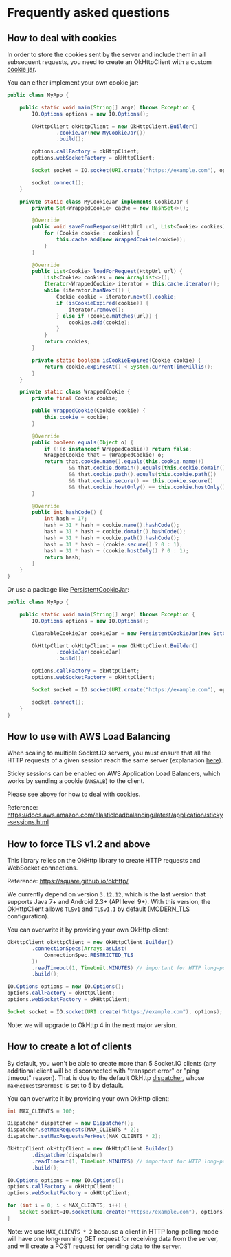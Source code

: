 # Frequently asked questions

<!-- MACRO{toc} -->

## How to deal with cookies

In order to store the cookies sent by the server and include them in all subsequent requests, you need to create an OkHttpClient with a custom [cookie jar](https://square.github.io/okhttp/4.x/okhttp/okhttp3/-cookie-jar/).

You can either implement your own cookie jar:

```java
public class MyApp {

    public static void main(String[] argz) throws Exception {
        IO.Options options = new IO.Options();

        OkHttpClient okHttpClient = new OkHttpClient.Builder()
                .cookieJar(new MyCookieJar())
                .build();

        options.callFactory = okHttpClient;
        options.webSocketFactory = okHttpClient;

        Socket socket = IO.socket(URI.create("https://example.com"), options);

        socket.connect();
    }

    private static class MyCookieJar implements CookieJar {
        private Set<WrappedCookie> cache = new HashSet<>();

        @Override
        public void saveFromResponse(HttpUrl url, List<Cookie> cookies) {
            for (Cookie cookie : cookies) {
                this.cache.add(new WrappedCookie(cookie));
            }
        }

        @Override
        public List<Cookie> loadForRequest(HttpUrl url) {
            List<Cookie> cookies = new ArrayList<>();
            Iterator<WrappedCookie> iterator = this.cache.iterator();
            while (iterator.hasNext()) {
                Cookie cookie = iterator.next().cookie;
                if (isCookieExpired(cookie)) {
                    iterator.remove();
                } else if (cookie.matches(url)) {
                    cookies.add(cookie);
                }
            }
            return cookies;
        }

        private static boolean isCookieExpired(Cookie cookie) {
            return cookie.expiresAt() < System.currentTimeMillis();
        }
    }

    private static class WrappedCookie {
        private final Cookie cookie;

        public WrappedCookie(Cookie cookie) {
            this.cookie = cookie;
        }

        @Override
        public boolean equals(Object o) {
            if (!(o instanceof WrappedCookie)) return false;
            WrappedCookie that = (WrappedCookie) o;
            return that.cookie.name().equals(this.cookie.name())
                    && that.cookie.domain().equals(this.cookie.domain())
                    && that.cookie.path().equals(this.cookie.path())
                    && that.cookie.secure() == this.cookie.secure()
                    && that.cookie.hostOnly() == this.cookie.hostOnly();
        }

        @Override
        public int hashCode() {
            int hash = 17;
            hash = 31 * hash + cookie.name().hashCode();
            hash = 31 * hash + cookie.domain().hashCode();
            hash = 31 * hash + cookie.path().hashCode();
            hash = 31 * hash + (cookie.secure() ? 0 : 1);
            hash = 31 * hash + (cookie.hostOnly() ? 0 : 1);
            return hash;
        }
    }
}
```

Or use a package like [PersistentCookieJar](https://github.com/franmontiel/PersistentCookieJar):

```java
public class MyApp {

    public static void main(String[] argz) throws Exception {
        IO.Options options = new IO.Options();

        ClearableCookieJar cookieJar = new PersistentCookieJar(new SetCookieCache(), new SharedPrefsCookiePersistor(context));

        OkHttpClient okHttpClient = new OkHttpClient.Builder()
                .cookieJar(cookieJar)
                .build();

        options.callFactory = okHttpClient;
        options.webSocketFactory = okHttpClient;

        Socket socket = IO.socket(URI.create("https://example.com"), options);

        socket.connect();
    }
}
```

## How to use with AWS Load Balancing

When scaling to multiple Socket.IO servers, you must ensure that all the HTTP requests of a given session reach the same server (explanation [here](https://socket.io/docs/v4/using-multiple-nodes/#why-is-sticky-session-required)).

Sticky sessions can be enabled on AWS Application Load Balancers, which works by sending a cookie (`AWSALB`) to the client.

Please see [above](#how-to-deal-with-cookies) for how to deal with cookies.

Reference: https://docs.aws.amazon.com/elasticloadbalancing/latest/application/sticky-sessions.html

## How to force TLS v1.2 and above

This library relies on the OkHttp library to create HTTP requests and WebSocket connections.

Reference: https://square.github.io/okhttp/

We currently depend on version `3.12.12`, which is the last version that supports Java 7+ and Android 2.3+ (API level 9+). With this version, the OkHttpClient allows `TLSv1` and `TLSv1.1` by default ([MODERN_TLS](https://square.github.io/okhttp/security/tls_configuration_history/#modern_tls-versions_1) configuration).

You can overwrite it by providing your own OkHttp client:

```java
OkHttpClient okHttpClient = new OkHttpClient.Builder()
        .connectionSpecs(Arrays.asList(
            ConnectionSpec.RESTRICTED_TLS
        ))
        .readTimeout(1, TimeUnit.MINUTES) // important for HTTP long-polling
        .build();

IO.Options options = new IO.Options();
options.callFactory = okHttpClient;
options.webSocketFactory = okHttpClient;

Socket socket = IO.socket(URI.create("https://example.com"), options);
```

Note: we will upgrade to OkHttp 4 in the next major version.

## How to create a lot of clients

By default, you won't be able to create more than 5 Socket.IO clients (any additional client will be disconnected with "transport error" or "ping timeout" reason). That is due to the default OkHttp [dispatcher](https://square.github.io/okhttp/4.x/okhttp/okhttp3/-dispatcher/), whose `maxRequestsPerHost` is set to 5 by default.

You can overwrite it by providing your own OkHttp client:

```java
int MAX_CLIENTS = 100;

Dispatcher dispatcher = new Dispatcher();
dispatcher.setMaxRequests(MAX_CLIENTS * 2);
dispatcher.setMaxRequestsPerHost(MAX_CLIENTS * 2);

OkHttpClient okHttpClient = new OkHttpClient.Builder()
        .dispatcher(dispatcher)
        .readTimeout(1, TimeUnit.MINUTES) // important for HTTP long-polling
        .build();

IO.Options options = new IO.Options();
options.callFactory = okHttpClient;
options.webSocketFactory = okHttpClient;

for (int i = 0; i < MAX_CLIENTS; i++) {
    Socket socket=IO.socket(URI.create("https://example.com"), options);
}
```

Note: we use `MAX_CLIENTS * 2` because a client in HTTP long-polling mode will have one long-running GET request for receiving data from the server, and will create a POST request for sending data to the server.
